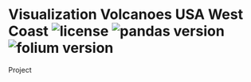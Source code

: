 # Visualization Volcanoes USA West Coast ![license](https://img.shields.io/badge/license-MIT%20-orange) ![pandas version](https://img.shields.io/badge/pandas-2.2.3%20-blue) ![folium version](https://img.shields.io/badge/folium-0.18.0%20-lightblue) 
Project 
